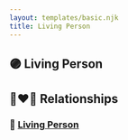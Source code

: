 ```yaml
---
layout: templates/basic.njk
title: Living Person
---
```

## 🟣 Living Person


## 👩‍❤️‍👨 Relationships

### 🔵 [Living Person](/people/4/42765268)
